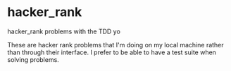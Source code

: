 # hacker_rank
hacker_rank problems with the TDD yo

These are hacker rank problems that I'm doing on my local machine rather than through their interface. I prefer to be able to have a test suite when solving problems.
